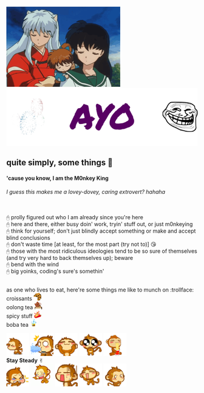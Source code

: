 ![](images/01.gif)
![](images/banner.png)
## quite simply, some things :tanabata_tree:
#### 'cause you know, I am the M0nkey King
###### I guess this makes me a lovey-dovey, caring extrovert? hahaha
<br>🖰 prolly figured out who I am already since you're here
<br>🖰 here and there, either busy doin' work, tryin' stuff out, or just m0nkeying
<br>🖰 think for yourself; don't just blindly accept something or make and accept blind conclusions
<br>🖰 don't waste time [at least, for the most part (try not to)] :kissing_heart:
<br>🖰 those with the most ridiculous ideologies tend to be so sure of themselves (and try very hard to back themselves up); beware
<br>🖰 bend with the wind
<br>🖰 big yoinks, coding's sure's somethin'

<br> as one who lives to eat, here're some things me like to munch on :trollface:
<br> croissants ![](images/croissant.png)
<br> oolong tea ![](images/oolong_tea.png)
<br> spicy stuff ![](images/hot_pepper.png)
<br> boba tea ![](images/boba_tea.png)

![](images/t_01.gif)
![](images/t_02.gif)
![](images/t_03.gif)
![](images/t_04.gif)
![](images/t_05.gif)
<br>**Stay Steady** ✌︎
<br>![](images/m_01.gif)
![](images/m_04.gif)
![](images/m_05.gif)
![](images/m_02.gif)
![](images/m_03.gif)
